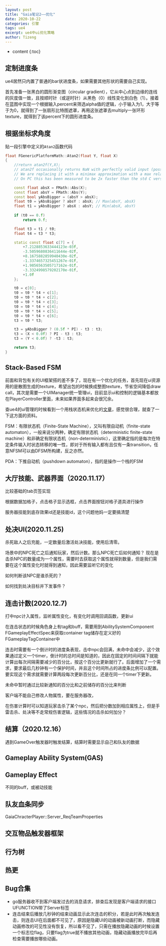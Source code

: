 ```yaml
---
layout: post
title: "Gaia笔记2——优化"
date: 2020-10-22
categories: 引擎
tags: ue4
excerpt: ue4中ui优化策略
author: Tizeng
---
```


* content
{:toc}

## 定制进度条

ue4居然只内置了普通的bar状进度条，如果需要其他形状的需要自己实现。

首先准备一张黑白的圆形渐变图（circular gradient），它从中心点到边缘的连线的灰度值一致，且按顺时针（或逆时针）从黑色（0）线性变化到白色（1）。接着在蓝图中实现一个根据输入percent来筛选alpha值的逻辑，小于输入为1，大于等于为0，就得到了一张扇形比特图遮罩，再用这张遮罩去multiply一张环形texture，就得到了该percent下的圆形进度条。

## 根据坐标求角度

贴一段引擎中定义的`Atan2`函数代码

```c++
float FGenericPlatformMath::Atan2(float Y, float X)
{
	//return atan2f(Y,X);
	// atan2f occasionally returns NaN with perfectly valid input (possibly due to a compiler or library bug).
	// We are replacing it with a minimax approximation with a max relative error of 7.15255737e-007 compared to the C library function.
	// On PC this has been measured to be 2x faster than the std C version.

	const float absX = FMath::Abs(X);
	const float absY = FMath::Abs(Y);
	const bool yAbsBigger = (absY > absX);
	float t0 = yAbsBigger ? absY : absX; // Max(absY, absX)
	float t1 = yAbsBigger ? absX : absY; // Min(absX, absY)
	
	if (t0 == 0.f)
		return 0.f;

	float t3 = t1 / t0;
	float t4 = t3 * t3;

	static const float c[7] = {
		+7.2128853633444123e-03f,
		-3.5059680836411644e-02f,
		+8.1675882859940430e-02f,
		-1.3374657325451267e-01f,
		+1.9856563505717162e-01f,
		-3.3324998579202170e-01f,
		+1.0f
	};

	t0 = c[0];
	t0 = t0 * t4 + c[1];
	t0 = t0 * t4 + c[2];
	t0 = t0 * t4 + c[3];
	t0 = t0 * t4 + c[4];
	t0 = t0 * t4 + c[5];
	t0 = t0 * t4 + c[6];
	t3 = t0 * t3;

	t3 = yAbsBigger ? (0.5f * PI) - t3 : t3;
	t3 = (X < 0.0f) ? PI - t3 : t3;
	t3 = (Y < 0.0f) ? -t3 : t3;

	return t3;
}
```

## Stack-Based FSM

前面和背包有关的UI框架搭的差不多了，现在有一个优化的任务，首先现在ui资源用的是散图生成的texture，希望出包的时候换成整图texture，节省空间降低draw call，其次是需要一个UIManager统一管理ui，目前显示ui和控制的逻辑基本都放在PlayerController里面，未来如果界面多起来会很冗余。

查ue4的ui管理的时候看到一个用栈状态机来优化的[文章](https://zhuanlan.zhihu.com/p/143882791)，感觉很合理，就查了一下这方面的资料。

FSM：有限状态机（Finite-State Machine），又叫有限自动机（finite-state automaton），一般来说分两种，确定有限状态机（deterministic finite-state machine）和非确定有限状态机（non-deterministic），这里确定指的是每次在特定条件输入时状态转移的唯一性，即对于所有输入都有且仅有一条transition，任意NFSM可以由DFSM所构建，反之亦然。

PDA：下推自动机（pushdown automaton），指的是操作一个栈的FSM

## 大厅技能、武器界面（2020.11.17）

比较基础的tab页签实现

根据数据加格子，点击格子显示选框，点击界面按钮对格子道具进行操作

服务器技能到底存效果id还是技能id，这个问题他妈一定要搞清楚

## 处决UI(2020.11.25)

杀死敌人之后充能，一定数量后激活处决技能，使用后清零。

场景中的NPC死亡之后通知玩家，然后计数。那么NPC死亡后如何通知？
现在是击杀NPC的数量成为一个属性，需要时去获取这个属性就得到数量，但是我们需要在这个属性变化时就得到通知，因此需要监听它的变化

如何判断该NPC是谁杀死的？

如何找到处决目标并下发事件？

## 连击计数(2020.12.7)

打中npc计入属性，监听属性变化，有变化时调用回调函数，更新ui

在连击状态的时候角色身上有tag和buff，需要用到AbilitySystemComponent
FGameplayEffectSpec来获取container
tag储存在定义好的FGameplayTagContainer中

连击时需要有一个倒计时的进度条表现，击中npc会回满，未命中会减少，这个效果通过定义一个timer，倒计时的总时间是知道的，因此在固定的时间间隔下就能计算出每次间隔需要减少的百分比，按这个百分比更新就行了。后面增加了一个需求，要求最后几秒钟有一个保护时间，并且这个时间所占的进度条比例可以配置。要实现这个需求就需要计算两段每次更新百分比，还是在同一个timer下更新。

未命中暂时通过比较新通知的百分比和之前储存的百分比来判断

客户端不能自己修改人物属性，要在服务器改，

在伤害计算时可以知道玩家击杀了某个npc，然后把分数加到相应属性上，但是手雷击杀、处决等不走常规伤害逻辑，这些情况的击杀如何加分？


## 结算（2020.12.16）

遇到GameOver触发器时触发结算，结算时需要显示自己和队友的数据

## Gameplay Ability System(GAS)

## Gameplay Effect

不同的buff，或被动技能

## 队友血条同步

GaiaChracterPlayer::Server_ReqTeamProperties

## 交互物品触发器框架

## 行为树

## 热更

## Bug合集

* go服务器收不到客户端发过去的消息请求，排查后发现是客户端请求的接口UFUNCTION带了Server标签
* 连击结束后播放几秒钟的结束动画显示此次连击的积分，若是此时再次触发连击，则连击UI在后面都不可见了，原因是隐藏UI的动画被新动画打断，而隐藏动画修改的可见性没有恢复，所以看不见了，只需在播放隐藏动画的时候设置一个标志位flag，只要flag为true就不播放其他动画，隐藏动画播放完毕后再检查需要播放哪些动画。
